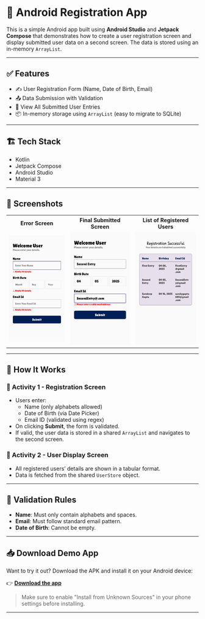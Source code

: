 # 📱 Android Registration App

This is a simple Android app built using **Android Studio** and **Jetpack Compose** that demonstrates how to create a user registration screen and display submitted user data on a second screen. The data is stored using an in-memory `ArrayList`.

---

## ✅ Features

- ✍️ User Registration Form (Name, Date of Birth, Email)
- 📤 Data Submission with Validation
- 📄 View All Submitted User Entries
- 📦 In-memory storage using `ArrayList` (easy to migrate to SQLite)

---

## 🏗️ Tech Stack

- Kotlin
- Jetpack Compose
- Android Studio
- Material 3

---

## 📸 Screenshots

<table>
  <tr>
    <th>Error Screen</th>
    <th>Final Submitted Screen</th>
    <th>List of Registered Users</th>
  </tr>
  <tr>
    <td><img src="screenshot/errorsrn.jpg" alt="Error Screen" width="250"/></td>
    <td><img src="screenshot/secondsrn.jpg" alt="Registered Users Screen" width="250"/></td>
    <td><img src="screenshot/finalscreen.jpg" alt="Final Submitted Screen" width="250"/></td>
  </tr>
</table>

---

## 🚀 How It Works

### 🔹 Activity 1 - Registration Screen
- Users enter:
  - Name (only alphabets allowed)
  - Date of Birth (via Date Picker)
  - Email ID (validated using regex)
- On clicking **Submit**, the form is validated.
- If valid, the user data is stored in a shared `ArrayList` and navigates to the second screen.

### 🔹 Activity 2 - User Display Screen
- All registered users’ details are shown in a tabular format.
- Data is fetched from the shared `UserStore` object.

---

## 🧪 Validation Rules

- **Name**: Must only contain alphabets and spaces.
- **Email**: Must follow standard email pattern.
- **Date of Birth**: Cannot be empty.

---

## 📥 Download Demo App

Want to try it out? Download the APK and install it on your Android device:

👉 [**Download the app**](app-debug.apk)

> Make sure to enable "Install from Unknown Sources" in your phone settings before installing.
---
